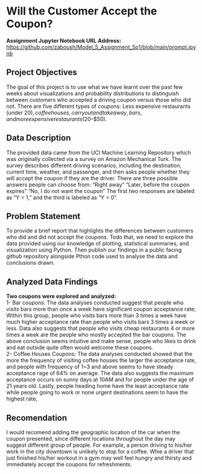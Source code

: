 # Will the Customer Accept the Coupon?
**Assignment Jupyter Notebook URL Address:** https://github.com/zaboush/Model_5_Assignment_5p1/blob/main/prompt.ipynb
## Project Objectives
The goal of this project is to use what we have learnt over the past few weeks about visualizations and probability distributions to distinguish between customers who accepted a driving coupon versus those who did not. 
There are five different types of coupons: Less expensive restaurants (under $20), coffee houses, carryout and takeaway, bars, and more expensive restaurants ($20–$50).
## Data Description
The provided data came from the UCI Machine Learning Repository which was originally collected via a survey on Amazon Mechanical Turk. The survey describes different driving scenarios, including the destination, current time, weather, and passenger, and then asks people whether they will accept the coupon if they are the driver. 
There are three possible answers people can choose from:
“Right away”
“Later, before the coupon expires”
“No, I do not want the coupon”
The first two responses are labeled as “Y = 1,” and the third is labeled as “Y = 0”.
## Problem Statement
To provide a brief report that highlights the differences between customers who did and did not accept the coupons. Todo that, we need to explore the data provided using our knowledge of plotting, statistical summaries, and visualization using Python. Then publish our findings in a public facing github repository alongside Pthon code used to analyse the data and conclusions drawn.
## Analyzed Data Findings
**Two coupons were explored and analyzed:**  
1- Bar coupons: The data analyses conducted suggest that people who visits bars more than once a week have significant coupon acceptance rate; Within this group, people who visits bars more than 3 times a week have much higher acceptance rate than people who visits bars 3 times a week or less. Data also suggests that people who visits cheap restaurants 4 or more times a week are the people who mostly accepted the bar coupons. The above conclusion seems intuitive and make sense, people who likes to drink and eat outside quite often would welcome these coupons.  
2- Coffee Houses Coupons: The data analyses conducted showed that the more the frequency of visiting coffee houses the larger the acceptance rate, and people with frequency of 1~3 and above seems to have steady acceptance rage of 64% on average. The data also suggests the maximum acceptance occurs on sunny days at 10AM and for people under the age of 21 years old. Lastly, people heading home have the least acceptance rate while people going to work or none urgent destinations seem to have the highest rate,
## Recomendation
I would recomend adding the geographic location of the car when the coupon presented, since different locations throughout the day may suggest different group of people. For example, a person driving to his/her work in the city downtown is unlikely to stop for a coffee. Whie a driver that just finished his/her workout in a gym may well feel hungry and thirsty and immediately accept the coupons for refreshments.
